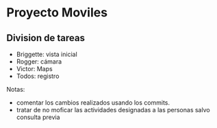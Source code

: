 # Proyecto Moviles
## Division de tareas
 + Briggette: vista inicial
 + Rogger: cámara
 + Victor: Maps
 + Todos: registro 
 
 Notas:
 + comentar los cambios realizados usando los commits.
 + tratar de no moficar las actividades designadas a las personas salvo consulta previa
